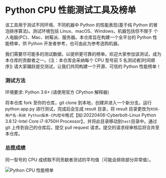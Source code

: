 # Python CPU 性能测试工具及榜单

该工具用于测试不同环境、不同机器中 Python 的性能表现(基于纯 Python 的冒泡排序算法)。测试环境包括 Linux、macOS、Windows，机器包括但不限于 个人电脑(PC)、Mac、树莓派、服务器。本仓库旨在构建一个全平台的 Python 性能榜单，供 Python 开发者参考，也可由此为参考选购机器。

我们需要尽可能多的测试数据，以提供更可靠的榜单。欢迎大家参加该测试，成为本仓库的贡献者之一。(注：本仓库会采纳每个 CPU 型号前 5 名测试者[时间顺序]) 请大家踊跃提交测试，让我们共同构建一个开源、可信的 Python 性能榜单！

### 测试方法

环境要求: Python 3.6+ (请使用官方 CPython 解释器)

将本仓库 fork 至你的仓库，git clone 到本地，创建并进入一个新分支。运行 python app.py 进行测试，完成后会生成 result 目录，将 result 目录更改为`时间-用户名-系统 Python版本-CPU型号`格式【如:20220406-Cyberbolt-Linux Python 3.8.12-Intel Core i7-8750H Processor】，并将此目录移动到`test`目录中。通过 git 上传到自己的仓库后，提交 pull request 请求。提交的请求经审核后将合并至本仓库。

### 总揽成绩

同一型号的 CPU 成绩取不同贡献者测试的平均值（可能会排除部分异常值）。

![Python CPU 性能榜单](https://www.cyberlight.xyz/static/picture-bed/py_cpu_test/data_0.0.2.png)
